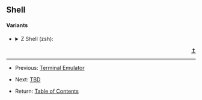 ## Shell

#### Variants

<ul>
    <!--Z Shell-->
    <li>
        <details>
            <summary> Z Shell (zsh): </summary>
            <p>

- [Oh My Zsh][ZSH001]

- [Powerlevel10k][ZSH002]
            </p>
        </details>
    </li>
</ul>

<div align="right">
    <b><a href="#">&#8613;</a></b>
</div>

--------------------------------------------------

- Previous: [Terminal Emulator][1]

- Next: [TBD][2]

- Return: [Table of Contents][3]

    [//]: # (-- REFs ------------------------------------------)

    [1]: ./TERMINAL.MD           "Terminal Emulator"
    [2]: https://bit.ly/3niN9sS  "TBD"
    [3]: ../../README.MD#TOC     "Table of Contents"

    [//]: # (-- ZSH -------------------------------------------)

    [ZSH001]: https://ohmyz.sh/                         "Oh My Zsh"
    [ZSH002]: https://github.com/romkatv/powerlevel10k  "Powerlevel10k"
